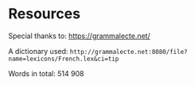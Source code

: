 # Resources

Special thanks to: https://grammalecte.net/

A dictionary used: `http://grammalecte.net:8080/file?name=lexicons/French.lex&ci=tip`

Words in total: 514 908

